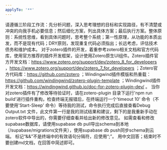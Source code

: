 ```yaml
---
applyTo: '**'
---
```

请遵循三阶段工作流：先分析问题，深入思考理想的目标和实现路径，有不清楚或冲突的向我手机必要信息；然后细化方案，列出具体方案；最后执行方案。整体原则：系统性思维，看到具体问题时，思考整个系统；第一性原理，从功能的本质出发，而不是现有代码；DRY原则，发现重复代码必须指出；长远考虑，评估技术债务和维护成本。
对于zotero插件的开发，着重参考zotero相关文档和官方代码库，使用官方推荐的插件开发框架，设计使用Zotero原生UI组件。Zotero插件官方开发文档：https://www.zotero.org/support/dev/zotero_8_for_developers ，https://www.zotero.org/support/dev/zotero_7_for_developers ；Zotero官方代码库：https://github.com/zotero ；Windingwind插件模版和热重载：https://github.com/windingwind/zotero-plugin-template ；Windingwind插件开发文档：https://windingwind.github.io/doc-for-zotero-plugin-dev/ 。
当你对zotero插件有了修改等待验证时，请在zotero-plugin 目录下运行'npm run build'进行插件重构，检查终端无报错后，在终端运行一个'timeout 10' 命令（不要使用'Start-Sleep' 命令）等待我的测试，命令执行完成后直接查看Debug Output.txt 文件，此文件第一行是我的测试结果和建议，剩下的是我重新手动在zotero软件中导出的，你需要仔细查看并给出新的修改意见。
如需查看和修改supabase数据库，请使用supabase db pull导出schema到本地（/supabase/migrations文件夹），使用supabase db push同步schema到云端。
标记“&&”不是终端中的有效语句分隔符，应使用“;”。
用中文回答；结束时不要创建md文档，在回答中简述即可。